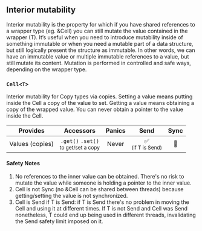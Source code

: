 ## Interior mutability			
Interior mutability is the property for which if you have shared references to a wrapper type (eg. &Cell<T>) you can still mutate the value contained in the wrapper (T). It’s useful when you need to introduce mutability inside of something immutable or when you need a mutable part of a data structure, but still logically present the structure as immutable. In other words, we can have an immutable value or multiple immutable references to a value, but still mutate its content. Mutation is performed in controlled and safe ways, depending on the wrapper type.

### `Cell<T>`

Interior mutability for Copy types via copies. Setting a value means putting inside the Cell a copy of the value to set. Getting a value means obtaining a copy of the wrapped value. You can never obtain a pointer to the value inside the Cell.


| Provides | Accessors | Panics| Send | Sync |
|:---:|:---:|:---:|:---:|:---:|
| Values (copies) | `.get()` `.set()` <br><sub>to get/set a copy</sub> | Never | ✅<br><sub>(if T is Send)</sub> | 🚫 |

#### Safety Notes
1) No references to the inner value can be obtained. There's no risk to mutate the value while someone is holding a pointer to the inner value. 
2) Cell is not Sync (no &Cell can be shared between threads) because getting/setting the value is not synchronized. 
3) Cell is Send if T is Send: if T is Send there's no problem in moving the Cell and using it at different times. If T is not Send and Cell was Send nonetheless, T could end up being used in different threads, invalidating the Send safety limit imposed on it.